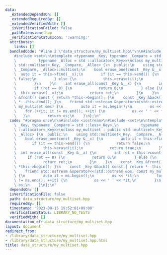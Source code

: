 ```yaml
---
data:
  _extendedDependsOn: []
  _extendedRequiredBy: []
  _extendedVerifiedWith: []
  _isVerificationFailed: false
  _pathExtension: hpp
  _verificationStatusIcon: ':warning:'
  attributes:
    links: []
  bundledCode: "#line 2 \"data_structure/my_multiset.hpp\"\n\n#include <iostream>\n\
    #include <set>\n\ntemplate <typename _Key, typename _Compare = std ::less<_Key>,\n\
    \          typename _Alloc = std ::allocator<_Key>>\nclass my_multiset : public\
    \ std::multiset<_Key, _Compare, _Alloc> {\n  public:\n    using std::multiset<_Key,\
    \ _Compare, _Alloc>::multiset;\n    bool erase_one(const _Key &__x) {\n      \
    \  auto it = this->find(__x);\n        if (it == this->end()) {\n            return\
    \ false;\n        } else {\n            this->erase(it);\n            return true;\n\
    \        }\n    }\n    int erase_all(const _Key &__x) {\n        int ret = this->count(__x);\n\
    \        if (ret == 0) {\n            return 0;\n        } else {\n          \
    \  this->erase(__x);\n            return ret;\n        }\n    }\n    const _Key\
    \ &front() const { return *this->begin(); }\n    const _Key &back() const { return\
    \ *--this->end(); }\n    friend std::ostream &operator<<(std::ostream &os, const\
    \ my_multiset &ms) {\n        auto it = ms.begin();\n        os << *it;\n    \
    \    for (++it; it != ms.end(); ++it) {\n            os << ' ' << *it;\n     \
    \   }\n        return os;\n    }\n};\n"
  code: "#pragma once\n\n#include <iostream>\n#include <set>\n\ntemplate <typename\
    \ _Key, typename _Compare = std ::less<_Key>,\n          typename _Alloc = std\
    \ ::allocator<_Key>>\nclass my_multiset : public std::multiset<_Key, _Compare,\
    \ _Alloc> {\n  public:\n    using std::multiset<_Key, _Compare, _Alloc>::multiset;\n\
    \    bool erase_one(const _Key &__x) {\n        auto it = this->find(__x);\n \
    \       if (it == this->end()) {\n            return false;\n        } else {\n\
    \            this->erase(it);\n            return true;\n        }\n    }\n  \
    \  int erase_all(const _Key &__x) {\n        int ret = this->count(__x);\n   \
    \     if (ret == 0) {\n            return 0;\n        } else {\n            this->erase(__x);\n\
    \            return ret;\n        }\n    }\n    const _Key &front() const { return\
    \ *this->begin(); }\n    const _Key &back() const { return *--this->end(); }\n\
    \    friend std::ostream &operator<<(std::ostream &os, const my_multiset &ms)\
    \ {\n        auto it = ms.begin();\n        os << *it;\n        for (++it; it\
    \ != ms.end(); ++it) {\n            os << ' ' << *it;\n        }\n        return\
    \ os;\n    }\n};\n"
  dependsOn: []
  isVerificationFile: false
  path: data_structure/my_multiset.hpp
  requiredBy: []
  timestamp: '2023-08-15 19:52:01+09:00'
  verificationStatus: LIBRARY_NO_TESTS
  verifiedWith: []
documentation_of: data_structure/my_multiset.hpp
layout: document
redirect_from:
- /library/data_structure/my_multiset.hpp
- /library/data_structure/my_multiset.hpp.html
title: data_structure/my_multiset.hpp
---
```

